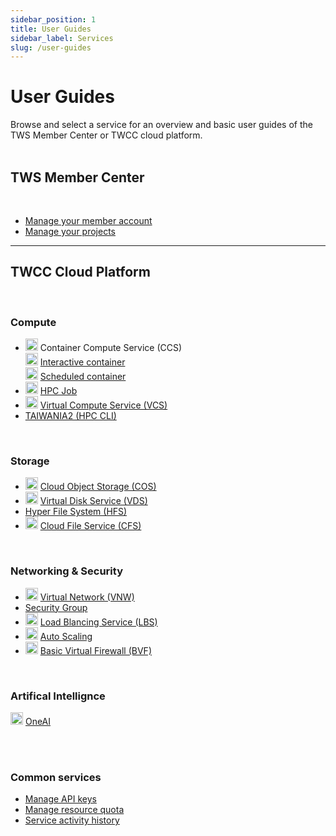 ```yaml
---
sidebar_position: 1
title: User Guides
sidebar_label: Services
slug: /user-guides
---
```


# <i class="fa fa-book" aria-hidden="true"></i> User Guides 

Browse and select a service for an overview and basic user guides of the TWS Member Center or TWCC cloud platform.<br/><br/>

## TWS Member Center

 <br/>

- [Manage your member account](/docs/user-guides/tws-member-center/manage-member-accounts)
- [Manage your projects](/docs/user-guides/tws-member-center/manage-projects)

---

## TWCC Cloud Platform

<br/>

### Compute

- <img src="https://i.imgur.com/DPC5gPG.png" width="20" height="20"/> Container Compute Service (CCS)<br/><img src="https://cos.twcc.ai/SYS-MANUAL/uploads/upload_0b81080da8a39866cd1e0aa0471e9552.png" width="20" height="20"/> <a href="/docs/user-guides/twcc/ccs-interactive-container">Interactive container</a><br/><img src="https://i.imgur.com/mHLWfyb.png" width="20" height="20"/> <a href="/docs/user-guides/twcc/ccs-scheduled-container">Scheduled container</a>
- <img src="https://i.imgur.com/HKggEPN.png" width="20" height="20"/> <a href="/docs/user-guides/twcc/hpc-job">HPC Job</a>
- <img src="https://cos.twcc.ai/SYS-MANUAL/uploads/upload_af58322eb82b649d1f29aca1f201a117.png" width="20" height="20"/> <a href="/docs/user-guides/twcc/vcs">Virtual Compute Service (VCS) </a>
- [TAIWANIA2 (HPC CLI)](/docs/user-guides/twcc/twnia2-hpc-cli)

<br/>


### Storage

- <img src="https://cos.twcc.ai/SYS-MANUAL/uploads/upload_a798c7edb1b5032ecf92265a3150a7ec.png" width="20" height="20"/> <a href="/docs/user-guides/twcc/cos">Cloud Object Storage (COS) </a>
- <img src="https://cos.twcc.ai/SYS-MANUAL/uploads/upload_a62be3bdf4bc257526e95e16b063a777.png" width="20" height="20"/> <a href="/docs/user-guides/twcc/vcs/vds">Virtual Disk Service (VDS)</a>
- [Hyper File System (HFS)](/docs/user-guides/twcc/hfs)
- <img src="https://i.imgur.com/HmCCsr5.png" width="20" height="20"/> <a href="/docs/user-guides/twcc/cfs">Cloud File Service (CFS)</a>

<br/>

### Networking & Security

- <img src="https://cos.twcc.ai/SYS-MANUAL/uploads/upload_c7ecced96f77b12664677d4cef97a3cc.png" width="20" height="20"/> <a href="/docs/user-guides/twcc/vcs/vnw">Virtual Network (VNW)</a>
- [Security Group](/docs/user-guides/twcc/vcs/security-group)
- <img src="https://cos.twcc.ai/SYS-MANUAL/uploads/upload_5eaf2d8a3b112a4b8c49a853eaab60d8.png" width="20" height="20"/> <a href="/docs/user-guides/twcc/vcs/lbs">Load Blancing Service (LBS)</a>
- <img src="https://cos.twcc.ai/SYS-MANUAL/uploads/upload_fe3143064a67e3d04615d38683938427.png" width="20" height="20"/> <a href="/docs/user-guides/twcc/vcs/auto-scaling">Auto Scaling</a>
- <img src="https://cos.twcc.ai/SYS-MANUAL/uploads/upload_db2be9ff86eff33624e32feceedf17e7.png" width="20" height="20"/> <a href="/docs/user-guides/twcc/vcs/bvf">Basic Virtual Firewall (BVF)</a>

<br/>

### Artifical Intellignce

<img src="https://i.imgur.com/3gwFOFA.png" width="20" height="20"/> <a href="/docs/user-guides/twcc/oneai">OneAI</a>

<br/><br/>

### Common services

- [Manage API keys](/docs/user-guides/twcc/general/api-keys)
- [Manage resource quota](/docs/user-guides/twcc/general/resource-quota)
- [Service activity history](/docs/user-guides/twcc/general/activity-history.md)

